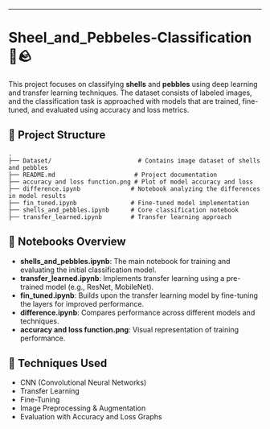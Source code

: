 
---

# Sheel_and_Pebbeles-Classification 🐚🪨

This project focuses on classifying **shells** and **pebbles** using deep learning and transfer learning techniques. The dataset consists of labeled images, and the classification task is approached with models that are trained, fine-tuned, and evaluated using accuracy and loss metrics.

## 📁 Project Structure

```
.
├── Dataset/                        # Contains image dataset of shells and pebbles
├── README.md                      # Project documentation
├── accuracy and loss function.png # Plot of model accuracy and loss
├── difference.ipynb              # Notebook analyzing the differences in model results
├── fin_tuned.ipynb               # Fine-tuned model implementation
├── shells_and_pebbles.ipynb      # Core classification notebook
├── transfer_learned.ipynb        # Transfer learning approach
```

## 🚀 Notebooks Overview

- **shells_and_pebbles.ipynb**: The main notebook for training and evaluating the initial classification model.
- **transfer_learned.ipynb**: Implements transfer learning using a pre-trained model (e.g., ResNet, MobileNet).
- **fin_tuned.ipynb**: Builds upon the transfer learning model by fine-tuning the layers for improved performance.
- **difference.ipynb**: Compares performance across different models and techniques.
- **accuracy and loss function.png**: Visual representation of training performance.

## 🧠 Techniques Used

- CNN (Convolutional Neural Networks)
- Transfer Learning
- Fine-Tuning
- Image Preprocessing & Augmentation
- Evaluation with Accuracy and Loss Graphs

